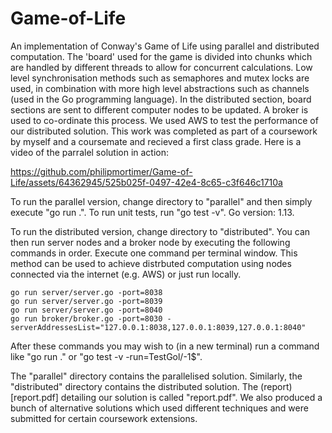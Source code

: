 ﻿# Game-of-Life
 An implementation of Conway's Game of Life using parallel and distributed computation. The 'board' used for the game is divided into chunks which are handled by different threads to allow for concurrent calculations. Low level synchronisation methods such as semaphores and mutex locks are used, in combination with more high level abstractions such as channels (used in the Go programming language). In the distributed section, board sections are sent to different computer nodes to be updated. A broker is used to co-ordinate this process. We used AWS to test the performance of our distributed solution. This work was completed as part of a coursework by myself and a coursemate and recieved a first class grade.
Here is a video of the parralel solution in action:

https://github.com/philipmortimer/Game-of-Life/assets/64362945/525b025f-0497-42e4-8c65-c3f646c1710a

To run the parallel version, change directory to "parallel" and then simply execute "go run .". To run unit tests, run "go test -v". Go version: 1.13.

To run the distributed version, change directory to "distributed". You can then run server nodes and a broker node by executing the following commands in order. Execute one command per terminal window. This method can be used to achieve distrbuted computation using nodes connected via the internet (e.g. AWS) or just run locally.
~~~~~~~~~~~~~~~~~~~~~~~~~~~~~~~~~~~~~~~~~~~~~~~~~~~
go run server/server.go -port=8038
go run server/server.go -port=8039
go run server/server.go -port=8040
go run broker/broker.go -port=8030 -serverAddressesList="127.0.0.1:8038,127.0.0.1:8039,127.0.0.1:8040"
~~~~~~~~~~~~~~~~~~~~~~~~~~~~~~~~~~~~~~~~~~~~~~~~~~~
After these commands you may wish to (in a new terminal) run a command like "go run ." or "go test -v -run=TestGol/-1$".

The "parallel" directory contains the parallelised solution. Similarly, the "distributed" directory contains the distributed solution. The (report)[report.pdf] detailing our solution is called "report.pdf". We also produced a bunch of alternative solutions which used different techniques and were submitted for certain coursework extensions.

 



